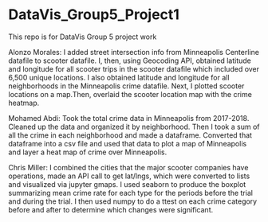 # DataVis_Group5_Project1
This repo is for DataVis Group 5 project work 

Alonzo Morales: I added street intersection info from Minneapolis Centerline datafile to scooter datafile. I, then, using Geocoding API, obtained latitude and longitude for all scooter trips in the scooter datafile which included over 6,500 unique locations. I also obtained latitude and longitude for all neighborhoods in the Minneapolis crime datafile. Next, I plotted scooter locations on a map.Then, overlaid the scooter location map with the crime heatmap.

Mohamed Abdi: Took the total crime data in Minneapolis from 2017-2018. Cleaned up the data and organized it by neighborhood. Then I took a sum of all the crime in each neighborhood and made a dataframe. Converted that dataframe into a csv file and used that data to plot a map of Minneapolis and layer a heat map of crime over Minneapolis.

Chris Miller:  I combined the cities that the major scooter companies have operations, made an API call to get lat/lngs, which were converted to lists and visualized via jupyter gmaps.  I used seaborn to produce the boxplot summarizing mean crime rate for each type for the periods before the trial and during the trial.   I then used numpy to do a ttest on each crime category before and after to determine which changes were significant.  
